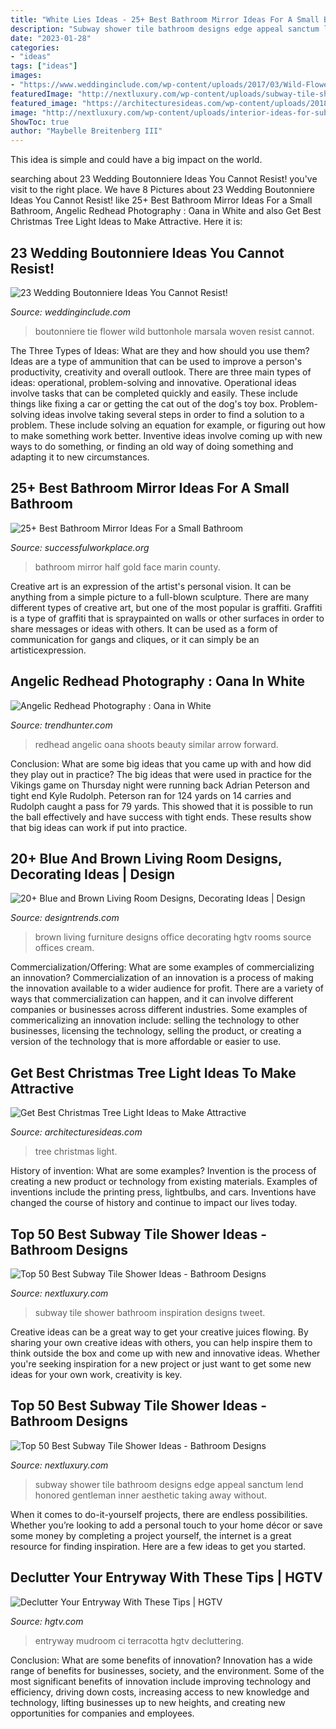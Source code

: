```yaml
---
title: "White Lies Ideas - 25+ Best Bathroom Mirror Ideas For A Small Bathroom"
description: "Subway shower tile bathroom designs edge appeal sanctum lend honored gentleman inner aesthetic taking away without"
date: "2023-01-28"
categories:
- "ideas"
tags: ["ideas"]
images:
- "https://www.weddinginclude.com/wp-content/uploads/2017/03/Wild-Flower-Buttonhole-and-Marsala-Woven-Tie.jpg"
featuredImage: "http://nextluxury.com/wp-content/uploads/subway-tile-shower-ideas-inspiration.jpg"
featured_image: "https://architecturesideas.com/wp-content/uploads/2018/11/christmas-tree-light-ideas-8.jpg"
image: "http://nextluxury.com/wp-content/uploads/interior-ideas-for-subway-tile-shower.jpg"
ShowToc: true
author: "Maybelle Breitenberg III"
---
```



This idea is simple and could have a big impact on the world.

	

		
searching about 23 Wedding Boutonniere Ideas You Cannot Resist! you've visit to the right place. We have 8 Pictures about 23 Wedding Boutonniere Ideas You Cannot Resist! like 25+ Best Bathroom Mirror Ideas For a Small Bathroom, Angelic Redhead Photography : Oana in White and also Get Best Christmas Tree Light Ideas to Make Attractive. Here it is:
		
    
## 23 Wedding Boutonniere Ideas You Cannot Resist!

<img loading=lazy src="https://www.weddinginclude.com/wp-content/uploads/2017/03/Wild-Flower-Buttonhole-and-Marsala-Woven-Tie.jpg" onerror="this.onerror=null;this.src='https://tse2.mm.bing.net/th?id=OIP.jw2anPNAS9k43A35mDDmvgHaLG&amp;pid=15.1';" alt="23 Wedding Boutonniere Ideas You Cannot Resist!">

_Source: weddinginclude.com_

>boutonniere tie flower wild buttonhole marsala woven resist cannot. 

	

The Three Types of Ideas: What are they and how should you use them?
Ideas are a type of ammunition that can be used to improve a person's productivity, creativity and overall outlook. There are three main types of ideas: operational, problem-solving and innovative.
Operational ideas involve tasks that can be completed quickly and easily. These include things like fixing a car or getting the cat out of the dog's toy box. Problem-solving ideas involve taking several steps in order to find a solution to a problem. These include solving an equation for example, or figuring out how to make something work better. Inventive ideas involve coming up with new ways to do something, or finding an old way of doing something and adapting it to new circumstances.

    
## 25+ Best Bathroom Mirror Ideas For A Small Bathroom

<img loading=lazy src="https://successfulworkplace.org/wp-content/uploads/2018/03/17-1.jpg" onerror="this.onerror=null;this.src='https://tse2.mm.bing.net/th?id=OIP.DWukTkRiHZHwB8BVMnRUTgHaLH&amp;pid=15.1';" alt="25+ Best Bathroom Mirror Ideas For a Small Bathroom">

_Source: successfulworkplace.org_

>bathroom mirror half gold face marin county. 

	

Creative art is an expression of the artist's personal vision. It can be anything from a simple picture to a full-blown sculpture. There are many different types of creative art, but one of the most popular is graffiti. Graffiti is a type of graffiti that is spraypainted on walls or other surfaces in order to share messages or ideas with others. It can be used as a form of communication for gangs and cliques, or it can simply be an artisticexpression.

    
## Angelic Redhead Photography : Oana In White

<img loading=lazy src="http://cdn.trendhunterstatic.com/thumbs/oana-in-white.jpeg" onerror="this.onerror=null;this.src='https://tse3.mm.bing.net/th?id=OIP.pn9kKdZi-uCN3pejzXak7wHaLJ&amp;pid=15.1';" alt="Angelic Redhead Photography : Oana in White">

_Source: trendhunter.com_

>redhead angelic oana shoots beauty similar arrow forward. 

	

Conclusion: What are some big ideas that you came up with and how did they play out in practice?
The big ideas that were used in practice for the Vikings game on Thursday night were running back Adrian Peterson and tight end Kyle Rudolph. Peterson ran for 124 yards on 14 carries and Rudolph caught a pass for 79 yards. This showed that it is possible to run the ball effectively and have success with tight ends. These results show that big ideas can work if put into practice.

    
## 20+ Blue And Brown Living Room Designs, Decorating Ideas | Design

<img loading=lazy src="https://images.designtrends.com/wp-content/uploads/2016/03/03135036/Great-Blue-and-Brown-Living-Room.jpeg" onerror="this.onerror=null;this.src='https://tse4.mm.bing.net/th?id=OIP.uljFlULJt6To9iIyr1zXNwHaE8&amp;pid=15.1';" alt="20+ Blue and Brown Living Room Designs, Decorating Ideas | Design">

_Source: designtrends.com_

>brown living furniture designs office decorating hgtv rooms source offices cream. 

	

Commercialization/Offering: What are some examples of commercializing an innovation?
Commercialization of an innovation is a process of making the innovation available to a wider audience for profit. There are a variety of ways that commercialization can happen, and it can involve different companies or businesses across different industries. Some examples of commericalizing an innovation include: selling the technology to other businesses, licensing the technology, selling the product, or creating a version of the technology that is more affordable or easier to use.

    
## Get Best Christmas Tree Light Ideas To Make Attractive

<img loading=lazy src="https://architecturesideas.com/wp-content/uploads/2018/11/christmas-tree-light-ideas-8.jpg" onerror="this.onerror=null;this.src='https://tse4.mm.bing.net/th?id=OIP.EDDkCuiMlYjoM2DHrF1U0wHaJp&amp;pid=15.1';" alt="Get Best Christmas Tree Light Ideas to Make Attractive">

_Source: architecturesideas.com_

>tree christmas light. 

	

History of invention: What are some examples?
Invention is the process of creating a new product or technology from existing materials. Examples of inventions include the printing press, lightbulbs, and cars. Inventions have changed the course of history and continue to impact our lives today.

    
## Top 50 Best Subway Tile Shower Ideas - Bathroom Designs

<img loading=lazy src="http://nextluxury.com/wp-content/uploads/subway-tile-shower-ideas-inspiration.jpg" onerror="this.onerror=null;this.src='https://tse2.mm.bing.net/th?id=OIP.DPYxzWK5KInsCe_V84ZAmQAAAA&amp;pid=15.1';" alt="Top 50 Best Subway Tile Shower Ideas - Bathroom Designs">

_Source: nextluxury.com_

>subway tile shower bathroom inspiration designs tweet. 

	

Creative ideas can be a great way to get your creative juices flowing. By sharing your own creative ideas with others, you can help inspire them to think outside the box and come up with new and innovative ideas. Whether you're seeking inspiration for a new project or just want to get some new ideas for your own work, creativity is key.

    
## Top 50 Best Subway Tile Shower Ideas - Bathroom Designs

<img loading=lazy src="http://nextluxury.com/wp-content/uploads/interior-ideas-for-subway-tile-shower.jpg" onerror="this.onerror=null;this.src='https://tse4.mm.bing.net/th?id=OIP.Upwf3wbmILKjmBGq70WTpAAAAA&amp;pid=15.1';" alt="Top 50 Best Subway Tile Shower Ideas - Bathroom Designs">

_Source: nextluxury.com_

>subway shower tile bathroom designs edge appeal sanctum lend honored gentleman inner aesthetic taking away without. 

	

When it comes to do-it-yourself projects, there are endless possibilities. Whether you’re looking to add a personal touch to your home décor or save some money by completing a project yourself, the internet is a great resource for finding inspiration. Here are a few ideas to get you started.

    
## Declutter Your Entryway With These Tips | HGTV

<img loading=lazy src="http://hgtvhome.sndimg.com/content/dam/images/hgrm/fullset/2013/5/7/1/CI-TerraCotta-white-mudroom-entryway_s3x4.jpg.rend.hgtvcom.616.822.suffix/1405475242956.jpeg" onerror="this.onerror=null;this.src='https://tse4.mm.bing.net/th?id=OIP.i8gJ9BW4yY9NMFuWlyLsnwHaJ4&amp;pid=15.1';" alt="Declutter Your Entryway With These Tips | HGTV">

_Source: hgtv.com_

>entryway mudroom ci terracotta hgtv decluttering. 

	

Conclusion: What are some benefits of innovation?
Innovation has a wide range of benefits for businesses, society, and the environment. Some of the most significant benefits of innovation include improving technology and efficiency, driving down costs, increasing access to new knowledge and technology, lifting businesses up to new heights, and creating new opportunities for companies and employees.

